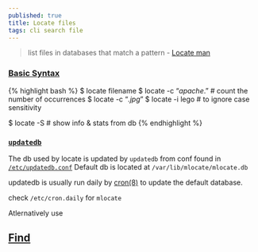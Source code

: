 ```yaml
---
published: true
title: Locate files
tags: cli search file
---
```

> list files in databases that match a pattern - [Locate man](https://www.man7.org/linux/man-pages/man1/locate.1.html)

### [Basic Syntax](https://linuxhint.com/linux-locate-command/)

{% highlight bash %}
$ locate filename
$ locate  -c “*apache*.”    # count the number of occurrences
$ locate  -c “*.jpg*”
$ locate  -i lego           # to ignore case sensitivity

$ locate -S                 # show info & stats from db
{% endhighlight %}

### [`updatedb`](http://manpages.ubuntu.com/manpages//xenial/man8/updatedb.8.html)

The db used by locate is updated by `updatedb` from conf found in [`/etc/updatedb.conf`](http://manpages.ubuntu.com/manpages//xenial/man5/updatedb.conf.5.html)
Default db is located at `/var/lib/mlocate/mlocate.db`

updatedb is usually run daily by [cron(8)](https://askubuntu.com/questions/203597/how-do-i-run-updatedb-everyday/203609#203609) to update the default database.

check `/etc/cron.daily` for `mlocate`

Atlernatively use

## [Find](https://linuxize.com/post/how-to-find-files-in-linux-using-the-command-line/)

